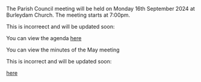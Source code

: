 <!--
.. title: Parish Council Meeting Monday 16th September 2024.
.. slug: 2024-09-01-meeting
.. date: 2024-09-01 02:49:30 UTC
.. tags: parishcouncil
.. category:
.. link:
.. description:
.. type: text
-->

The Parish Council meeting will be held on Monday 16th September 2024 at Burleydam Church. The meeting starts at 7:00pm.

This  is incorreect and will be updated soon:

You can view the agenda [here](https://drive.google.com/file/d/1Li7n3bT9sIPT-Ma7E4BwDQ3nt-caEzM2/view?usp=drive_link)

You can view the minutes of the May meeting

This  is incorrect and will be updated soon:

[here](https://drive.google.com/file/d/1ii3VL00JcCNGLfSLEWFUgCvjjCB6bG-Q/view?usp=drive_link)
